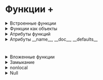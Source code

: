 # Функции +

<details>
  <summary>Встроенные функции</summary>

#
  <details>
  <summary>Математические</summary>

1. abs(n) - возвращает абсолютное значение (модуль) числа n. Аргументом может быть целое, вещественное или комплексное число. 
2. bin() - преобразует целое число в двоичную строку с префиксом 0b (13 -> 0b1101)
3. hex() - преобразует целое число в шестнадцатеричную строку с префиксом 0x (63 -> 0x3f)
4. oct() - преобразует целое число в восьмеричную строку с префиксом 0o (44 -> 0o54)
5. round() - используется для округления чисел. Она принимает два аргумента:

      - number - округляемое число
      - ndigits - кол-во знаков после запятой
      - Округляет в сторону четного числа

6. pow() - используется для возведения чисел в произвольную степень. Она может принимать три аргумента:

      - base — возводимое число
      - - exp — число, являющееся степенью
        - - mod — необязательный аргумент, число, на которое требуется произвести деление с остатком
#

</details>
<details>
  <summary>Типы данных</summary>

1. int() - возвращает целое число (тип int), созданное на основе числа или строки. Также функция имеет необязательный аргумент base — основание системы счисления, по умолчанию равное 10. Вызов без аргументов возвращает 0.

2. float() - возвращает вещественное число (тип float), созданное на основе числа или строки. Вызов без аргументов возвращает 0.0.

3. complex() - используется для создания комплексного числа (тип complex). Она может принимать два аргумента:

      - real — число или строка. Если число, то оно представляет действительную часть комплексного числа
      - - imag — только число, мнимая часть комплексного числа; по умолчанию равняется нулю

`[Функция преобразует строку с записью комплексного числа в комплексное число или возвращает комплексное число со значением переданных аргументов: действительной и мнимой частью. Вызов без аргументов возвращает 0j.`]

4. bool() - возвращает логическое значение переданного объекта. Объект будет возвращать False, если:

      - объект пуст — [], (), {}
      - объект — False
      - объект равен 0
      - объект — None

5. str() - возвращает строковое представление объекта (тип str). Вызов без аргументов возвращает пустую строку.

6. list() - преобразует итерируемый объект в список (тип list). Вызов без аргументов возвращает пустой список.

7. tuple() - преобразует итерируемый объект в кортеж (тип tuple). Вызов без аргументов возвращает пустой кортеж.

8. set() - преобразует итерируемый объект в множество (тип set). Вызов без аргументов возвращает пустое множество.

9. frozenset() - преобразует итерируемый объект в неизменяемое множество (тип frozenset). Вызов без аргументов возвращает пустое неизменяемое множество.

10. dict() - преобразует последовательность пар ключ-значение в словарь (тип dict). Если ключами являются обыкновенные строки, то пары ключ-значение можно указывать в виде именованных аргументов. Вызов без аргументов возвращает пустой словарь.
#

</details>
<details>
  <summary>Строковые функции</summary>

1. ord() - возвращает число, представляющее позицию переданного символа в таблице Unicode.

2. chr() - возвращает символ, чья позиция в таблице Unicode соответствует переданному числу.
#

</details>
<details>
  <summary>Функции работающие с последовательностями</summary>

1. min() - возвращает наименьшее значение элемента итерируемого объекта или самое маленькое из двух или более переданных позиционных аргументов. Также функция min() может принимать два необязательных аргумента

      - key — функция сортировки
      - default — значение по умолчанию, если итерируемый объект окажется пустым

2. max() - возвращает наибольшее значение элемента итерируемого объекта или самое большое из двух или более переданных позиционных аргументов. Также функция min() может принимать два необязательных аргумента

      - key — функция сортировки
      - default — значение по умолчанию, если итерируемый объект окажется пустым

3. len() - возвращает количество элементов в объекте. Объект может быть строкой, списком, кортежем, словарем, множеством или объектом типа range. 

4. sum() - возвращает сумму элементов переданного итерируемого объекта. Также функция имеет необязательный аргумент start — начальное значение для суммы (не может быть строкой), по умолчанию равное нулю.

5. reversed() - возвращает обратный итератор, который перебирает элементы оригинала в обратном порядке.

6. sorted() - возвращает список (тип list) с отсортированными элементами переданного итерируемого объекта. При совпадении значений элементов сохраняется их исходный порядок следования. Также функция имеет два необязательных аргумента:

      - key — функция сортировки
      - reverse — если установлено значение True, то элементы списка сортируются по убыванию

7. all() - возвращает значение True, если все элементы в итерируемом объекте истинны, в противном случае она возвращает значение False.

8. any() - возвращает значение False, если все элементы в итерируемом объекте ложны, в противном случае она возвращает значение True.

9. enumerate() - возвращает итератор кортежей, которые состоят из индекса элемента и самого элемента переданного итерируемого объекта. Также функция имеет необязательный аргумент start —  начальное значение индекса, по умолчанию равное нулю.

10. range() - используется для генерации арифметической последовательности целых чисел с заданным шагом. Возвращает объект типа range. Она может принимать три аргумента:

       - start — начало последовательности (включительно)
       - stop — конец последовательности (не включительно)
       - step — шаг последовательности

11. zip() - возвращает итератор кортежей, который объединяет элементы каждой из переданных последовательностей. Количество передаваемых последовательностей может быть произвольным.
#

</details>
<details>
  <summary>Другие функции</summary>

1. id() - возвращает уникальный идентификатор для указанного объекта.
2. input() - ввод пользовательских данных из консоли.
3. isinstance() - проверяет принадлежность объекта к заданному типу
4. open() - открывает файл для чтения или записи.
5. print() - вывод пользовательских данных в текстовый поток.
6. type() - возвращает тип данных, к которому относится переданный объект.
7. hasattr(obj, atr_name) - встроенная функция, которая проверяет, есть ли у объекта указанный атрибут. Возвращает True/False. Принимает два аргумента - проверяемую функци, атрибут наличие которого проверяется. 

----------------------------------------------------------------------------------------------------------------------------------------------------------------------
7. calleble() - проверяет, является ли переданный объект вызываемым. Это означает, что можно ли вызвать объект как функцию. Функция callable() возвращает True, если объект вызываем (функция, метод или объект с реализованным методом __call__), и False в противном случае.

8. hasattr(obj, atr_name) - проверяет, имеет ли объект определённый атрибут.  

9. hash() - используется для вычисления хеш-значения (хеш-кода) для  неизменяемого (хэшируемого ) объекта. Хеш-значение - это числовое значение фиксированной длины, которое является уникальным для каждого уникального объекта.

10. help() - используется для получения документации по указанному модулю, функции или другому объекту. Вызов без аргументов запускает интерактивную справочную систему в консоли интерпретатора (для выхода используйте quit)

11. repr() - возвращает "официальное», понятное интерпретатору, строковое представление объекта, которое может быть использовано для воссоздания этого объекта с помощью функции eval(), если это возможно.
----------------------------------------------------------------------------------------------------------------------------------------------------------------------
<details>
  <summary>Функция eval</summary>
6. eval() -  Выполняет одну строку кода Python, которая должна быть выражением, переданным в качестве аргумента в виде строки. 

      - возвращает результат вычисления переданного ей выражения, и этот результат может быть сохранен для дальнейшего использования.
      - Выполнение кода через eval() может быть медленнее, чем напрямую написанный код, потому что строка сначала должна быть интерпретирована и выполнена во время выполнения программы.

`[Для выполнения строки-выражения, функция eval() совершает следующие шаги:`]
1. Парсит (parse) выражение
2. Компилирует (compile) выражение в байт-код
3. Вычисляет (evaluate) значение выражения
4. Возвращает (return) результат вычисления

`[Выражения, передаваемые в качестве аргумента функции eval(), имеют доступ ко всем встроенным функциям Python`]

```
expression1 = "print('Привет из функции eval()’)».   #Привет из функции eval()
expression2 = "len([1, 1, 1, 1, 1])».   #5
```
   - Выражения, передаваемые в качестве аргумента функции eval(), имеют доступ ко всем локальным и глобальным переменным.
   - Не все языковые конструкции являются выражениями (expression). Операторами, которые нельзя использовать в качестве выражений, являются, например, while, for, if, def, import, class, raise и т.д.

`[С помощью функции eval() можно парсить объекты, то есть преобразовывать из строки в реальные Python объекты.`]

```
list_data = eval("['Python', 'C#', 'Java']")
tuple_data = eval('(1, 2, 3, 4, 5)')
dict_data = eval("{1: 'January', 2: 'February'}")

print(type(list_data), len(list_data)).  #<class 'list'> 3
print(type(tuple_data), max(tuple_data)).  #<class 'tuple'> 5
print(type(dict_data), dict_data[2]).  #<class 'dict'> February
```
</details>
<details>
  <summary>Функция exec</summary>

7. exec() - Выполняет блок кода Python, который может включать несколько строк и не ограничен одним выражением. Не возвращает значение (всегда возвращает None). Но позволяет обращаться к участкам выполненного кода. 

      - Выполнение кода: exec() принимает строку с кодом Python и выполняет её.
      - Возвращаемое значение: exec() всегда возвращает None.
      - Доступ к переменным: Переменные и функции, созданные или изменённые в ходе выполнения кода, остаются доступными в текущем пространстве имён или в указанных глобальных и локальных пространствах имён.

`[На exec() нельзя ссылаться как на переменную. 
 exec() — это функция, которая выполняет код. Она не сохраняет сам код или результат выполнения кода в виде объекта, к которому можно было бы обратиться позднее.
 Вместо этого, результаты выполнения кода сохраняются в текущем пространстве имен.`]

Синтаксис:
```
exec(source, globals=None, locals=None, /)
```

Где:

   - source - строка с программным кодом для выполнения.
   - lobals (необязательный) - словарь, представляющий глобальное пространство имен.
   - locals (необязательный) - словарь, представляющий локальное пространство имен.

```
globals_dict = {'x': 10}

exec('print(x)', globals_dict)  # Выполнение в пользовательском глобальном пространстве имен

locals_dict = {'y': 20}

exec('print(y)', {}, locals_dict)  # Выполнение в пользовательском локальном пространстве имен
```


В первом случае переданный словарь globals_dict определяется как глобальное пространство имен, а во втором случае словарь locals_dict определяется как локальное пространство имен.
Иными словами, в первом случае код, переданный в exec(), будет выполняться в контексте, где globals_dict будет интерпретирован как глобальное пространство имен, а второй случай определяет локальное пространство имен для выполнения переданного кода.

#

</details>

#

</details>



</details>













<details>
  <summary>Функции как объекты</summary>

1. Функции Являются объектами
2. Функции можно записывать в переменную
```
def my_func():
    return 17

input = my_func
num = input()
print(num)
```

3. Кастомная функция может принимать произвольное кол-во аргументов 
```
def nop(*rest, **kwargs):
    pass                               # заглушка, функция ничего не делает

print = nop
print('Привет', 'мир')
print('Stepik', 'Beegeek', 'Python', sep='*', end='')
print('Stepik', 'Beegeek', 'Python', delimeter='-', endline='\n')
```
- Оригинальная функция print() принимает не любые именованные аргументы, а только небольшой список
- функция nop() же (а значит, и переопределенная функция print()) — абсолютно любые.


4. Функции можно хранить в структурах даных:

```
def avg(nums):
    return sum(nums)/len(nums)

funcs = [len, sum, min, avg]

primes = [2, 3, 5, 7, 11]

for func in funcs:
    print(func(primes))
```
Выводит:
```
5
28
2
5.6
```


5. Можно использовать методы, как обычные функции. Для этого нужно указать название типа, затем точку и название метода: type.method
```
text = 'hello'
numbers = [1, 2, 3]

text_upper = str.upper(text)
list.append(numbers, 4)

print(text_upper)
print(numbers)
```
Выведет:
```
HELLO
[1, 2, 3, 4]
```
#

</details>
<details>
  <summary>Атрибуты функций</summary>

В Python функции являются объектами, и как у любого объекта, у них могут быть атрибуты. 

- Атрибут функции — это переменная, которая прикрепляется к объекту функции и может использоваться для хранения дополнительной информации, связанной с функцией.

1. Инициализация атрибута функции: Атрибут функции инициализируется сразу после определения функции. Это нужно для того, чтобы атрибут был доступен до первого вызова функции.
3. Использование атрибута внутри функции:

- Внутри функции атрибут используется так же, как любой другой объект того же типа (список, строка, множество и т.д.).

<details>
  <summary>Пример с множеством (set)</summary>

```
def polynom(x):
    n = x ** 2 + 1
    polynom.values.add(n)  # Используем метод add для добавления элемента в множество
    return n

# Инициализация атрибута values как пустого множества
polynom.values = set()

# Вызов функции и использование атрибута
print(polynom(5))        # Выводит: 26
print(polynom.values)    # Выводит: {26}

print(polynom(3))        # Выводит: 10
print(polynom.values)    # Выводит: {10, 26}
```
#

</details>

<details>
  <summary>Пример со списком (list)</summary>

```
def add_to_list(x):
    add_to_list.values.append(x)  # Используем метод append для добавления элемента в список

# Инициализация атрибута values как пустого списка
add_to_list.values = []

# Вызов функции и использование атрибута
add_to_list(5)
print(add_to_list.values)  # Выводит: [5]

add_to_list(3)
print(add_to_list.values)  # Выводит: [5, 3]
```
#

</details>

<details>
  <summary>Пошаговый разбор</summary>

Пошаговый разбор
1. Определение функции: Определяем функцию, которая будет использовать атрибут.
2. Инициализация атрибута: Инициализируем атрибут функции сразу после ее определения, указывая тип объекта, который будет храниться в атрибуте (например, set, list, str).
3. Использование атрибута внутри функции: Внутри функции работаем с атрибутом так, как будто это стандартный объект соответствующего типа, используя его методы и операции.
4. В качестве атрибута может использоваться другая функция:
```
def main_function(x):
    result = x ** 2 + 1
    print("Main function result:", result)
    if hasattr(main_function, 'helper_function'):
        main_function.helper_function(result)
    return result

def helper_function(y):
    print("Helper function received:", y)

# Присваиваем другую функцию как атрибут
main_function.helper_function = helper_function

# Вызов основной функции
main_function(5)
```
#

</details>

 
`[hasattr()]` - встроенная функция, которая проверяет, есть ли у объекта указанный атрибут. Возвращает True/False. Принимает два аргумента - проверяемую функци, атрибут наличие которого проверяется. 

#

</details>
<details>
  <summary>Атрибуты __name__, __doc__, __defaults__</summary>

`[Четыре важных атрибута функций]`

   * __name__ — имя функции
   *  __doc__ — строка документации
   *  __defaults__ — кортеж с аргументами по умолчанию
   *  __dict__ - У объектов функций есть дополнительный атрибут __dict__, являющийся словарем и использующийся для динамического наделения функций дополнительным функционалом.


`[Устанавливать и получать значения из данного атрибута можно, используя два синтаксиса]`

   - В стиле словаря: func.__dict__['attr'] = value
   - Через точечную нотацию: func.attr = value 

<details>
  <summary>Пример</summary>

```
def func(name, language='Python', year=1992):
    pass

print(func.__name__)          # имя функции
print(func.__doc__)           # строка документации
print(func.__defaults__)      # кортеж с аргументами по умолчанию
```
Выведет:
```
func
None
('Python', 1992)
```

#

</details>

`[Строка документации (docstring) — это строковый литерал, который расположен сразу за объявлением функции]`

<details>
  <summary>Пример</summary>
  
Приведенный ниже код:
```
print(abs.__doc__)
print(str.lower.__doc__)
```
выводит:

Return the absolute value of the argument.
Return a copy of the string converted to lowercase.

#

</details>

`[Основное назначение комментариев – пояснить что делает код, как он работает]`

`[Основное назначение строк документации – описать в целом для чего предназначен объект, какие аргументы принимает, и что возвращает]`

<details>
  <summary>Пример</summary>

Приведенный ниже код: 
```
def square(n):
    '''Принимает число и возвращает его квадрат.'''
    return n**2

def average(*args):
    '''Принимает несколько чисел и возвращает их среднее арифметическое значение.'''
    return sum(args)/len(args)

print(square.__doc__)
print(average.__doc__)
```

Выводит:
Принимает число и возвращает его квадрат.
Принимает несколько чисел и возвращает их среднее арифметическое значение.

#

</details>

`[Мы можем использовать как тройные двойные кавычки """, так и тройные одинарные кавычки ''' для создания строк документации. Тройные кавычки используются для многострочных строк.]`  
`[В строку документации попадает только первая строка после определения функции (инструкция def)]`

При описании строки документации обычно описывают типы принимаемых аргументов и возвращаемое значение функции. 

Рассмотрим функцию multiplier(), которая принимает два числа (int, float) и возвращает их произведение.

```
def multiplier(num1, num2):
    """Перемножает два числа и возвращает их произведение.
    :параметр num1: int, float, первое число в произведении;
    :параметр num2: int, float, второе число в произведении;
    :возвращаемое значение: int, float, произведение двух чисел.
    """
    return num1 * num2
```

#

</details>

#














<details>
  <summary>Вложенные функции</summary>

#

  Вложенная функция просто означает, что одна функция определена внутри другой функции. Вот основные особенности вложенных функций:
  
  1. Область видимости: Вложенная функция имеет доступ ко всем переменным, которые были определены в области видимости внешней функции.
  
  2. Локальные переменные: Внутри вложенной функции можно определять свои собственные локальные переменные, которые не будут доступны за пределами этой функции.

  3. Область действия: Вложенная функция существует только внутри внешней функции и не доступна извне, если её не возвращают в качестве результата выполнения внешней функции.

<details>
  <summary>Пример №1</summary>

#

Пример кода:
  
```
def outer_function():
    # Внешняя функция определяет переменную x
    x = 10
    
    # Вложенная функция, которая имеет доступ к переменной x из внешней функции
    def inner_function():
        # Выводит значение x из внешней функции
        print(f"Значение x из внешней функции: {x}")
    
    # Вызов вложенной функции
    inner_function()

# Вызов внешней функции
outer_function()
```

### Пошаговый разбор:  

1. Определение внешней функции outer_function:

      - Функция outer_function определяет переменную x и присваивает ей значение 10.

2. Определение вложенной функции inner_function:

      - Вложенная функция inner_function определена внутри функции outer_function.
      - Она использует значение переменной x из области видимости внешней функции outer_function.
        
3. Вызов вложенной функции inner_function:

      - Внешняя функция outer_function непосредственно вызывает вложенную функцию inner_function.

4. Вывод значения x из внешней функции:

      - Когда inner_function вызывается внутри outer_function, она выводит значение переменной x с помощью print(f"Значение x из внешней функции: {x}").

5. Вызов внешней функции outer_function:

      - После определения функции outer_function, мы вызываем её, например, с помощью outer_function().

6. Результат выполнения:

      - При вызове outer_function(), вложенная функция inner_function сразу же вызывается внутри неё и выводит значение переменной x, которое равно 10.

#

</details>
<details>
  <summary>Пример №2</summary>

#

Пример кода:

```
def speak(text):
    def whisper(t):                      # Вложенная функция whisper
        return t.lower() + '...'         # Возвращает текст в нижнем регистре с добавлением троеточия
        
    return whisper(text)                 # Вызываем whisper с аргументом text и возвращаем результат

print(speak('Hello, World'))
```

Пошаговый разбор:  

1. Определение внешней функции speak:

      - Функция speak принимает один аргумент text.

2. Определение вложенной функции whisper:

      - Вложенная функция whisper определена внутри функции speak.
      - Она принимает аргумент t и возвращает t.lower() + '...', то есть преобразует текст t в нижний регистр и добавляет троеточие в конце.

3. Возвращение результата из вложенной функции:

      - Внешняя функция speak вызывает вложенную функцию whisper с аргументом text (это значение переданное при вызове speak) и возвращает результат этого вызова.


4. Вызов функции speak с аргументом 'Hello, World':

      - Когда мы вызываем speak('Hello, World'), аргумент 'Hello, World' передается в функцию speak.

5. Выполнение вложенной функции whisper:

      - Внутри функции speak, whisper('Hello, World') вызывается с аргументом 'Hello, World'.
      - Вложенная функция whisper преобразует 'Hello, World' в 'hello, world...' (нижний регистр с троеточием).
  
6. Возврат результата:

      - Результат выполнения whisper('Hello, World') (то есть 'hello, world...') возвращается из функции speak.

7. Вывод результата:

      - Функция print выводит результат выполнения speak('Hello, World'), который равен 'hello, world...'.

Таким образом, вложенная функция whisper используется для обработки текста внутри внешней функции speak, а затем результат этой обработки возвращается и выводится на экран.

#

</details>


#

</details>
<details>
  <summary>Замыкание</summary>
  
#
  
`[Замыкание]` — это функция, которая запоминает и сохраняет в своём состоянии значения переменных из окружающей области видимости, даже после того как эта область завершила своё выполнение. Это позволяет функции использовать и изменять эти переменные при последующих вызовах, обеспечивая сохранение контекста выполнения.

<details>
  <summary>Шаблонный пример замыкания</summary>
  
 Пример кода:
  
```
def up_func(n):                 # Определение внешней функции с параметром n
    def dawn_func(m):       # Определение внутренней функции с параметром m
        return m * n               # Внутренняя функция использует параметр n из внешней функции
    return dawn_func         # Внешняя функция возвращает внутреннюю (создание замыкания)

example = up_func(2)      # Вызов внешней функции с аргументом 2, создание замыкания
result = example(5)          # Вызов внутренней функции через замыкание с аргументом 5
print(result)                       # Вывод результата: 10

```
Подробное объяснение шаблона
1. Определение внешней функции up_func:
    * Функция up_func принимает один аргумент n.
2. Определение внутренней функции dawn_func:
    * Внутри up_func определяется функция dawn_func, которая принимает аргумент m и использует n из внешней функции.
3. Создание замыкания:
    * Внутренняя функция dawn_func "замыкается" на значение n, переданное в up_func.
    * Когда up_func возвращает dawn_func, создается замыкание, которое сохраняет значение n.
4. Присваивание замыкания переменной:
    * example = up_func(2) создает замыкание, где n равно 2, и присваивает это замыкание переменной example.
5. Вызов замыкания:
    * Когда вызывается example(5), фактически вызывается функция dawn_func, которая использует сохраненное значение n (2) и переданное значение m (5).
6. Результат выполнения:
    * Внутренняя функция выполняет умножение m * n (5 * 2) и возвращает результат (10).

#

</details>
<details>
  <summary>Другой пример закрепления</summary>

Пример кода:

```
def greeting_creator(greeting):          # Определение внешней функции с параметром greeting
    def greet(name):                     # Определение внутренней функции с параметром name
        return f"{greeting}, {name}!"    # Внутренняя функция использует параметр greeting из внешней функции
    return greet                         # Внешняя функция возвращает внутреннюю (создание замыкания)

# Вызов внешней функции с аргументом 'Hello', через присвоение ее переменной создание замыкания
hello_greeter = greeting_creator('Hello')

# Вызов внешней функции с аргументом 'Goodbye', через присвоение ее переменной создание замыкания
goodbye_greeter = greeting_creator('Goodbye')

# Вызов внутренней функции через замыкание с аргументом 'Alice'
print(hello_greeter("Alice"))   # Output: Hello, Alice!

# Вызов внутренней функции через замыкание с аргументом 'Bob'
print(goodbye_greeter("Bob"))   # Output: Goodbye, Bob!

```

Пояснение шагов с обновленными комментариями
1. Определение внешней функции:
    * def greeting_creator(greeting): — Определяет внешнюю функцию greeting_creator, которая принимает один аргумент greeting.
2. Определение внутренней функции:
    * def greet(name): — Определяет внутреннюю функцию greet, которая принимает один аргумент name.
    * return f"{greeting}, {name}!" — Внутренняя функция использует переменную greeting из внешней функции для создания строки приветствия.
3. Возвращение внутренней функции:
    * return greet — Внешняя функция возвращает внутреннюю функцию greet, создавая замыкание, которое сохраняет значение greeting.
4. Создание замыканий через присвоение переменным:
    * hello_greeter = greeting_creator('Hello') — Вызов внешней функции с аргументом 'Hello' и присвоение результата переменной, создавая замыкание с сохранением значения greeting = 'Hello'.
    * goodbye_greeter = greeting_creator('Goodbye') — Вызов внешней функции с аргументом 'Goodbye' и присвоение результата переменной, создавая замыкание с сохранением значения greeting = 'Goodbye'.
5. Вызов замыканий:
    * hello_greeter("Alice") — Вызов внутренней функции через замыкание с аргументом name = 'Alice', результатом будет строка 'Hello, Alice!'.
    * goodbye_greeter("Bob") — Вызов внутренней функции через замыкание с аргументом name = 'Bob', результатом будет строка 'Goodbye, Bob!'.

#

</details>

#

</details>
<details>
  <summary>nonlocal</summary>
#
При поиске переменной с указанным именем приоритет (правило разрешения имен) следующий:

   - сначала ищем локальную переменную
   - если не нашли локальную, ищем нелокальную
   - если не нашли нелокальную, ищем глобальную
   - и в самом конце — встроенную в язык

Промежуточная область видимости, которая доступна вложенным функциям, называется нелокальной.

#

`[nonlocal]` - ключевое слово, котороеиспользуется для указания того, что переменная, которая обычно находится в области видимости родительской функции и является локальной для неё, может быть изменена вложенной функцией."

- `[nonlocal]` - позволяет изменить 'родительскую переменную' для использования ее в внутренней функции.

<details>
  <summary>Пример</summary>

```
def outer_function():
    x = 10
    
    def inner_function():
        nonlocal x
        x += 5
        print(f"Значение x после изменения во вложенной функции: {x}")
    
    inner_function()
    print(f"Значение x во внешней функции после вызова вложенной: {x}")

outer_function()

Выводит:

Значение x после изменения во вложенной функции: 15
Значение x во внешней функции после вызова вложенной: 15
```

### Пошаговое объяснение:

1. Определение внешней функции outer_function:

      - Внутри outer_function определяется переменная x и присваивается ей значение 10.

2. Определение вложенной функции inner_function:

      - Вложенная функция inner_function имеет доступ к переменной x из внешней функции outer_function.

3. Использование nonlocal:

      - В строке nonlocal x указывается, что переменная x, которая будет использоваться внутри inner_function, на самом деле находится в области видимости родительской функции (outer_function). Это позволяет вложенной функции изменять значение переменной x.

4. Изменение переменной и вывод результатов:

      - Вложенная функция увеличивает значение x на 5 (x += 5).
      - После изменения значения x, выводится его новое значение внутри вложенной функции.
      - Затем выводится значение x во внешней функции после вызова вложенной функции.

5. Результат выполнения:

      - При вызове outer_function(), вложенная функция inner_function успешно изменяет значение переменной x из внешней функции, что демонстрирует работу ключевого слова nonlocal.  
  
  
Таким образом, nonlocal позволяет расширить доступ к переменным из родительской функции для вложенной функции и изменять их значения внутри вложенной функции

</details>

#

</details>


























<details>
  <summary>Null</summary>


</details>





